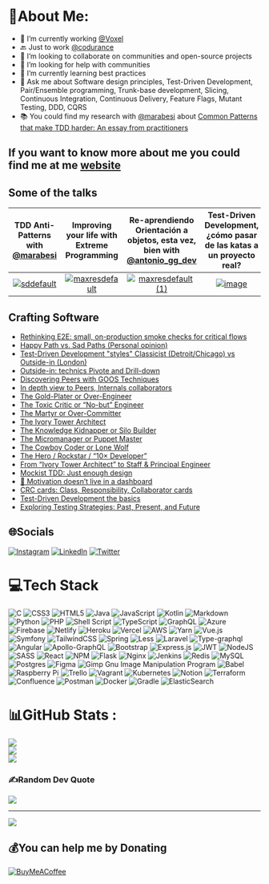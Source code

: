 # 💫About Me:
- 🔭 I’m currently working [@Voxel](https://www.voxelgroup.net/)
- 🔙 Just to work [@codurance](https://www.codurance.com/)
- 👯 I’m looking to collaborate on communities and open-source projects
- 🤝 I’m looking for help with communities
- 🌱 I’m currently learning best practices
- 💬 Ask me about Software design principles, Test-Driven Development, Pair/Ensemble programming, Trunk-base development, Slicing, Continuous Integration, Continuous Delivery, Feature Flags, Mutant Testing, DDD, CQRS
- 📚️ You could find my research with [@marabesi](https://github.com/marabesi) about [Common Patterns that make TDD harder: An essay from practitioners](https://www.researchgate.net/publication/378856966_Common_Patterns_that_make_TDD_harder_An_essay_from_practitioners)

**If you want to know more about me you could find me at me [website](https://emmanuelvalverde.dev/)**
---

## Some of the talks
|                                                TDD Anti-Patterns with [@marabesi](https://github.com/marabesi)                                                 |                                                      Improving your life with Extreme Programming                                                      |                      Re-aprendiendo Orientación a objetos, esta vez, bien with [@antonio_gg_dev](https://twitter.com/antonio_gg_dev)                       |                                     Test-Driven Development, ¿cómo pasar de las katas a un proyecto real?                                     |
|:--------------------------------------------------------------------------------------------------------------------------------------------------------------:|:------------------------------------------------------------------------------------------------------------------------------------------------------:|:----------------------------------------------------------------------------------------------------------------------------------------------------------:|:---------------------------------------------------------------------------------------------------------------------------------------------:|
| [![sddefault](https://github.com/khru/khru/assets/6353105/98a045fe-8574-420d-a967-14c7f3c102e9)](https://www.youtube.com/live/lQP33NZo-nU?si=jZIMw5x4j8HSO74F) | [![maxresdefault](https://github.com/khru/khru/assets/6353105/7dff2bc3-307f-4345-ad92-93dda2abe2b9)](https://youtu.be/pXGqRBg-K4Y?si=y8XXGHhcoAz1fA1z) | [![maxresdefault (1)](https://github.com/khru/khru/assets/6353105/c9bcba28-8679-4923-bdbc-e4a7f50f6195)](https://youtu.be/FddyS7-crlQ?si=FoHRSiynUlM9a8kC) | [![image](https://github.com/user-attachments/assets/06d25cf5-985d-4604-9471-ff069ba47ac1)](https://youtu.be/EutsbaoBEUQ?si=iKnBG6UzhtQhOjCB) |

## Crafting Software
<!--START_SECTION:Blog-->
* [Rethinking E2E: small, on-production smoke checks for critical flows](https://emmanuelvalverderamos.substack.com/p/rethinking-e2e-small-on-production)
* [Happy Path vs. Sad Paths (Personal opinion)](https://emmanuelvalverderamos.substack.com/p/happy-path-vs-sad-paths-personal)
* [Test-Driven Development "styles" Classicist (Detroit/Chicago) vs Outside-in (London)](https://emmanuelvalverderamos.substack.com/p/test-driven-development-styles-classicist)
* [Outside-in: technics Pivote and Drill-down](https://emmanuelvalverderamos.substack.com/p/outside-in-technics-pivote-and-drill)
* [Discovering Peers with GOOS Techniques](https://emmanuelvalverderamos.substack.com/p/discovering-peers-with-goos-techniques)
* [In depth view to Peers, Internals collaborators](https://emmanuelvalverderamos.substack.com/p/in-depth-view-to-peers-internals)
* [The Gold-Plater or Over-Engineer](https://emmanuelvalverderamos.substack.com/p/the-gold-plater-or-over-engineer)
* [The Toxic Critic or “No-but” Engineer](https://emmanuelvalverderamos.substack.com/p/the-toxic-critic-or-no-but-engineer)
* [The Martyr or Over-Committer](https://emmanuelvalverderamos.substack.com/p/the-martyr-or-over-committer)
* [The Ivory Tower Architect](https://emmanuelvalverderamos.substack.com/p/the-ivory-tower-architect)
* [The Knowledge Kidnapper or Silo Builder](https://emmanuelvalverderamos.substack.com/p/the-knowledge-kidnapper-or-silo-builder)
* [The Micromanager or Puppet Master](https://emmanuelvalverderamos.substack.com/p/the-micromanager-or-puppet-master)
* [The Cowboy Coder or Lone Wolf](https://emmanuelvalverderamos.substack.com/p/the-cowboy-coder-or-lone-wolf)
* [The Hero / Rockstar / “10× Developer”](https://emmanuelvalverderamos.substack.com/p/the-hero-rockstar-10-developer)
* [From “Ivory Tower Architect” to Staff & Principal Engineer](https://emmanuelvalverderamos.substack.com/p/from-ivory-tower-architect-to-staff)
* [Mockist TDD: Just enough design](https://emmanuelvalverderamos.substack.com/p/mockist-tdd-just-enough-design)
* [🧠 Motivation doesn’t live in a dashboard](https://emmanuelvalverderamos.substack.com/p/motivation-doesnt-live-in-a-dashboard)
* [CRC cards: Class, Responsibility, Collaborator cards](https://emmanuelvalverderamos.substack.com/p/crc-cards-class-responsibility-collaborator)
* [Test-Driven Development the basics](https://emmanuelvalverderamos.substack.com/p/test-driven-development-the-basics)
* [Exploring Testing Strategies: Past, Present, and Future](https://emmanuelvalverderamos.substack.com/p/exploring-testing-strategies-past)
<!--END_SECTION:Blog-->


## 🌐Socials
[![Instagram](https://img.shields.io/badge/Instagram-%23E4405F.svg?logo=Instagram&logoColor=white)](https://instagram.com/evalverde_dev) [![LinkedIn](https://img.shields.io/badge/LinkedIn-%230077B5.svg?logo=linkedin&logoColor=white)](https://linkedin.com/in/emmanuel-valverde-ramos) [![Twitter](https://img.shields.io/badge/Twitter-%231DA1F2.svg?logo=Twitter&logoColor=white)](https://twitter.com/evrtrabajo)

# 💻Tech Stack
![C](https://img.shields.io/badge/c-%2300599C.svg?style=for-the-badge&logo=c&logoColor=white) ![CSS3](https://img.shields.io/badge/css3-%231572B6.svg?style=for-the-badge&logo=css3&logoColor=white) ![HTML5](https://img.shields.io/badge/html5-%23E34F26.svg?style=for-the-badge&logo=html5&logoColor=white) ![Java](https://img.shields.io/badge/java-%23ED8B00.svg?style=for-the-badge&logo=java&logoColor=white) ![JavaScript](https://img.shields.io/badge/javascript-%23323330.svg?style=for-the-badge&logo=javascript&logoColor=%23F7DF1E) ![Kotlin](https://img.shields.io/badge/kotlin-%230095D5.svg?style=for-the-badge&logo=kotlin&logoColor=white) ![Markdown](https://img.shields.io/badge/markdown-%23000000.svg?style=for-the-badge&logo=markdown&logoColor=white) ![Python](https://img.shields.io/badge/python-3670A0?style=for-the-badge&logo=python&logoColor=ffdd54) ![PHP](https://img.shields.io/badge/php-%23777BB4.svg?style=for-the-badge&logo=php&logoColor=white) ![Shell Script](https://img.shields.io/badge/shell_script-%23121011.svg?style=for-the-badge&logo=gnu-bash&logoColor=white) ![TypeScript](https://img.shields.io/badge/typescript-%23007ACC.svg?style=for-the-badge&logo=typescript&logoColor=white) ![GraphQL](https://img.shields.io/badge/-GraphQL-E10098?style=for-the-badge&logo=graphql&logoColor=white) ![Azure](https://img.shields.io/badge/azure-%230072C6.svg?style=for-the-badge&logo=azure-devops&logoColor=white) ![Firebase](https://img.shields.io/badge/firebase-%23039BE5.svg?style=for-the-badge&logo=firebase) ![Netlify](https://img.shields.io/badge/netlify-%23000000.svg?style=for-the-badge&logo=netlify&logoColor=#00C7B7) ![Heroku](https://img.shields.io/badge/heroku-%23430098.svg?style=for-the-badge&logo=heroku&logoColor=white) ![Vercel](https://img.shields.io/badge/vercel-%23000000.svg?style=for-the-badge&logo=vercel&logoColor=white) ![AWS](https://img.shields.io/badge/AWS-%23FF9900.svg?style=for-the-badge&logo=amazon-aws&logoColor=white) ![Yarn](https://img.shields.io/badge/yarn-%232C8EBB.svg?style=for-the-badge&logo=yarn&logoColor=white) ![Vue.js](https://img.shields.io/badge/vuejs-%2335495e.svg?style=for-the-badge&logo=vuedotjs&logoColor=%234FC08D) ![Symfony](https://img.shields.io/badge/symfony-%23000000.svg?style=for-the-badge&logo=symfony&logoColor=white) ![TailwindCSS](https://img.shields.io/badge/tailwindcss-%2338B2AC.svg?style=for-the-badge&logo=tailwind-css&logoColor=white) ![Spring](https://img.shields.io/badge/spring-%236DB33F.svg?style=for-the-badge&logo=spring&logoColor=white) ![Less](https://img.shields.io/badge/less-2B4C80?style=for-the-badge&logo=less&logoColor=white) ![Laravel](https://img.shields.io/badge/laravel-%23FF2D20.svg?style=for-the-badge&logo=laravel&logoColor=white) ![Type-graphql](https://img.shields.io/badge/-TypeGraphQL-%23C04392?style=for-the-badge) ![Angular](https://img.shields.io/badge/angular-%23DD0031.svg?style=for-the-badge&logo=angular&logoColor=white) ![Apollo-GraphQL](https://img.shields.io/badge/-ApolloGraphQL-311C87?style=for-the-badge&logo=apollo-graphql) ![Bootstrap](https://img.shields.io/badge/bootstrap-%23563D7C.svg?style=for-the-badge&logo=bootstrap&logoColor=white) ![Express.js](https://img.shields.io/badge/express.js-%23404d59.svg?style=for-the-badge&logo=express&logoColor=%2361DAFB) ![JWT](https://img.shields.io/badge/JWT-black?style=for-the-badge&logo=JSON%20web%20tokens) ![NodeJS](https://img.shields.io/badge/node.js-6DA55F?style=for-the-badge&logo=node.js&logoColor=white) ![SASS](https://img.shields.io/badge/SASS-hotpink.svg?style=for-the-badge&logo=SASS&logoColor=white) ![React](https://img.shields.io/badge/react-%2320232a.svg?style=for-the-badge&logo=react&logoColor=%2361DAFB) ![NPM](https://img.shields.io/badge/NPM-%23000000.svg?style=for-the-badge&logo=npm&logoColor=white) ![Flask](https://img.shields.io/badge/flask-%23000.svg?style=for-the-badge&logo=flask&logoColor=white) ![Nginx](https://img.shields.io/badge/nginx-%23009639.svg?style=for-the-badge&logo=nginx&logoColor=white) ![Jenkins](https://img.shields.io/badge/jenkins-%232C5263.svg?style=for-the-badge&logo=jenkins&logoColor=white) ![Redis](https://img.shields.io/badge/redis-%23DD0031.svg?style=for-the-badge&logo=redis&logoColor=white) ![MySQL](https://img.shields.io/badge/mysql-%2300f.svg?style=for-the-badge&logo=mysql&logoColor=white) ![Postgres](https://img.shields.io/badge/postgres-%23316192.svg?style=for-the-badge&logo=postgresql&logoColor=white) 	![Figma](https://img.shields.io/badge/figma-%23F24E1E.svg?style=for-the-badge&logo=figma&logoColor=white) ![Gimp Gnu Image Manipulation Program](https://img.shields.io/badge/Gimp-657D8B?style=for-the-badge&logo=gimp&logoColor=FFFFFF) ![Babel](https://img.shields.io/badge/Babel-F9DC3e?style=for-the-badge&logo=babel&logoColor=black) ![Raspberry Pi](https://img.shields.io/badge/-RaspberryPi-C51A4A?style=for-the-badge&logo=Raspberry-Pi) ![Trello](https://img.shields.io/badge/Trello-%23026AA7.svg?style=for-the-badge&logo=Trello&logoColor=white) ![Vagrant](https://img.shields.io/badge/vagrant-%231563FF.svg?style=for-the-badge&logo=vagrant&logoColor=white) ![Kubernetes](https://img.shields.io/badge/kubernetes-%23326ce5.svg?style=for-the-badge&logo=kubernetes&logoColor=white) ![Notion](https://img.shields.io/badge/Notion-%23000000.svg?style=for-the-badge&logo=notion&logoColor=white) ![Terraform](https://img.shields.io/badge/terraform-%235835CC.svg?style=for-the-badge&logo=terraform&logoColor=white) ![Confluence](https://img.shields.io/badge/confluence-%23172BF4.svg?style=for-the-badge&logo=confluence&logoColor=white) ![Postman](https://img.shields.io/badge/Postman-FF6C37?style=for-the-badge&logo=postman&logoColor=white) ![Docker](https://img.shields.io/badge/docker-%230db7ed.svg?style=for-the-badge&logo=docker&logoColor=white) ![Gradle](https://img.shields.io/badge/Gradle-02303A.svg?style=for-the-badge&logo=Gradle&logoColor=white) ![ElasticSearch](https://img.shields.io/badge/-ElasticSearch-005571?style=for-the-badge&logo=elasticsearch)
# 📊GitHub Stats :
![](https://github-readme-stats.vercel.app/api?username=khru&theme=radical&hide_border=false&include_all_commits=false&count_private=false)<br/>
![](https://github-readme-streak-stats.herokuapp.com/?user=khru&theme=radical&hide_border=false)<br/>
![](https://github-readme-stats.vercel.app/api/top-langs/?username=khru&theme=radical&hide_border=false&include_all_commits=false&count_private=false&layout=compact)

### ✍️Random Dev Quote
![](https://quotes-github-readme.vercel.app/api?type=horizontal&theme=dark)

---
[![](https://visitcount.itsvg.in/api?id=khru&icon=0&color=0)](https://visitcount.itsvg.in)

  ## 💰You can help me by Donating
  [![BuyMeACoffee](https://img.shields.io/badge/Buy%20Me%20a%20Coffee-ffdd00?style=for-the-badge&logo=buy-me-a-coffee&logoColor=black)](https://buymeacoffee.com/evalverde)

  <!-- Proudly created with GPRM ( https://gprm.itsvg.in ) -->

